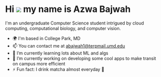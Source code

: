 Hi ![](https://user-images.githubusercontent.com/18350557/176309783-0785949b-9127-417c-8b55-ab5a4333674e.gif) my name is Azwa Bajwah
===================================================================================================================================

I'm an undergraduate Computer Science student intrigued by cloud computing, computational biology, and computer vision.

* 🌍  I'm based in College Park, MD
* 📫  You can contact me at [abajwah1@terpmail.umd.edu](mailto:abajwah1@terpmail.umd.edu)
* 🌱 I’m currently learning lots about ML and algs
* 🔭 I’m currently working on developing some cool apps to make transit on campus more efficient
* ⚡ Fun fact: I drink matcha almost everyday 🍵
